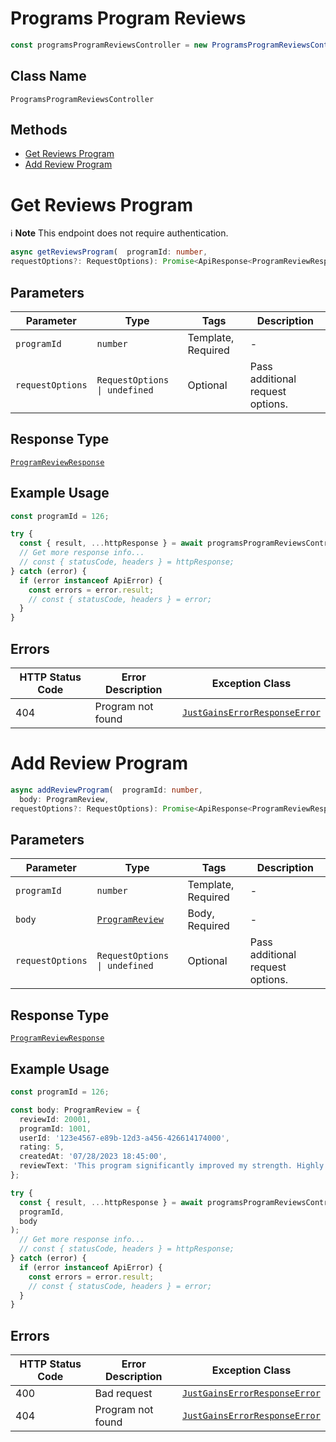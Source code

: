 # Programs Program Reviews

```ts
const programsProgramReviewsController = new ProgramsProgramReviewsController(client);
```

## Class Name

`ProgramsProgramReviewsController`

## Methods

* [Get Reviews Program](../../doc/controllers/programs-program-reviews.md#get-reviews-program)
* [Add Review Program](../../doc/controllers/programs-program-reviews.md#add-review-program)


# Get Reviews Program

:information_source: **Note** This endpoint does not require authentication.

```ts
async getReviewsProgram(  programId: number,
requestOptions?: RequestOptions): Promise<ApiResponse<ProgramReviewResponse>>
```

## Parameters

| Parameter | Type | Tags | Description |
|  --- | --- | --- | --- |
| `programId` | `number` | Template, Required | - |
| `requestOptions` | `RequestOptions \| undefined` | Optional | Pass additional request options. |

## Response Type

[`ProgramReviewResponse`](../../doc/models/program-review-response.md)

## Example Usage

```ts
const programId = 126;

try {
  const { result, ...httpResponse } = await programsProgramReviewsController.getReviewsProgram(programId);
  // Get more response info...
  // const { statusCode, headers } = httpResponse;
} catch (error) {
  if (error instanceof ApiError) {
    const errors = error.result;
    // const { statusCode, headers } = error;
  }
}
```

## Errors

| HTTP Status Code | Error Description | Exception Class |
|  --- | --- | --- |
| 404 | Program not found | [`JustGainsErrorResponseError`](../../doc/models/just-gains-error-response-error.md) |


# Add Review Program

```ts
async addReviewProgram(  programId: number,
  body: ProgramReview,
requestOptions?: RequestOptions): Promise<ApiResponse<ProgramReviewResponse>>
```

## Parameters

| Parameter | Type | Tags | Description |
|  --- | --- | --- | --- |
| `programId` | `number` | Template, Required | - |
| `body` | [`ProgramReview`](../../doc/models/program-review.md) | Body, Required | - |
| `requestOptions` | `RequestOptions \| undefined` | Optional | Pass additional request options. |

## Response Type

[`ProgramReviewResponse`](../../doc/models/program-review-response.md)

## Example Usage

```ts
const programId = 126;

const body: ProgramReview = {
  reviewId: 20001,
  programId: 1001,
  userId: '123e4567-e89b-12d3-a456-426614174000',
  rating: 5,
  createdAt: '07/28/2023 18:45:00',
  reviewText: 'This program significantly improved my strength. Highly recommended for intermediate lifters!',
};

try {
  const { result, ...httpResponse } = await programsProgramReviewsController.addReviewProgram(
  programId,
  body
);
  // Get more response info...
  // const { statusCode, headers } = httpResponse;
} catch (error) {
  if (error instanceof ApiError) {
    const errors = error.result;
    // const { statusCode, headers } = error;
  }
}
```

## Errors

| HTTP Status Code | Error Description | Exception Class |
|  --- | --- | --- |
| 400 | Bad request | [`JustGainsErrorResponseError`](../../doc/models/just-gains-error-response-error.md) |
| 404 | Program not found | [`JustGainsErrorResponseError`](../../doc/models/just-gains-error-response-error.md) |

